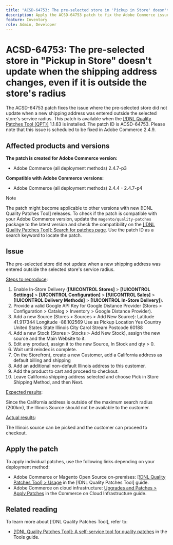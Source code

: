 ```yaml
---
title: "ACSD-64753: The pre-selected store in 'Pickup in Store' doesn't update when the shipping address changes, even if it is outside the store's radius"
description: Apply the ACSD-64753 patch to fix the Adobe Commerce issue where the pre-selected store did not update when a new shipping address was entered outside the selected store's service radius.
feature: Inventory
role: Admin, Developer
---
```


# ACSD-64753: The pre-selected store in "Pickup in Store" doesn't update when the shipping address changes, even if it is outside the store's radius

The ACSD-64753 patch fixes the issue where the pre-selected store did not update when a new shipping address was entered outside the selected store's service radius. This patch is available when the [[!DNL Quality Patches Tool (QPT)]](/help/tools/quality-patches-tool/quality-patches-tool-to-self-serve-quality-patches.md) 1.1.63 is installed. The patch ID is ACSD-64753. Please note that this issue is scheduled to be fixed in Adobe Commerce 2.4.9.

## Affected products and versions

**The patch is created for Adobe Commerce version:**

* Adobe Commerce (all deployment methods) 2.4.7-p3

**Compatible with Adobe Commerce versions:**

* Adobe Commerce (all deployment methods) 2.4.4 - 2.4.7-p4

>[!NOTE]
>
>The patch might become applicable to other versions with new [!DNL Quality Patches Tool] releases. To check if the patch is compatible with your Adobe Commerce version, update the `magento/quality-patches` package to the latest version and check the compatibility on the [[!DNL Quality Patches Tool]: Search for patches page](https://experienceleague.adobe.com/tools/commerce-quality-patches/index.html). Use the patch ID as a search keyword to locate the patch.

## Issue

The pre-selected store did not update when a new shipping address was entered outside the selected store's service radius.

<u>Steps to reproduce</u>:

1. Enable In-Store Delivery (**[!UICONTROL Stores]** > **[!UICONTROL Settings]** > **[UICONTROL Configuration]** > **[!UICONTROL Sales]** > **[!UICONTROL Delivery Methods]** > **[!UICONTROL In-Store Delivery]**).
1. Provide a valid Google API Key for Google Distance Provider (Stores > Configuration > Catalog > Inventory > Google Distance Provider).
1. Add a new Source (Stores > Sources > Add New Source):
Latitude 41.917344
Longitude -88.102569
Use as Pickup Location Yes
Country United States
State Illinois
City Carol Stream
Postcode 60188
1. Add a new Stock (Stores > Stocks > Add New Stock), assign the new source and the Main Website to it.
1. Edit any product, assign it to the new Source, In Stock and qty > 0.
1. Wait until reindex is complete.
1. On the Storefront, create a new Customer, add a California address as default billing and shipping
1. Add an additional non-default Illinois address to this customer.
1. Add the product to cart and proceed to checkout.
1. Leave California shipping address selected and choose Pick in Store Shipping Method, and then Next.

<u>Expected results</u>:

Since the California address is outside of the maximum search radius (200km), the Illinois Source should not be available to the customer.

<u>Actual results</u>:

The Illinois source can be picked and the customer can proceed to checkout.

## Apply the patch

To apply individual patches, use the following links depending on your deployment method:

* Adobe Commerce or Magento Open Source on-premises: [[!DNL Quality Patches Tool] > Usage](/help/tools/quality-patches-tool/usage.md) in the [!DNL Quality Patches Tool] guide.
* Adobe Commerce on cloud infrastructure: [Upgrades and Patches > Apply Patches](https://experienceleague.adobe.com/docs/commerce-cloud-service/user-guide/develop/upgrade/apply-patches.html) in the Commerce on Cloud Infrastructure guide.

## Related reading

To learn more about [!DNL Quality Patches Tool], refer to:

* [[!DNL Quality Patches Tool]: A self-service tool for quality patches](/help/tools/quality-patches-tool/quality-patches-tool-to-self-serve-quality-patches.md) in the Tools guide.
